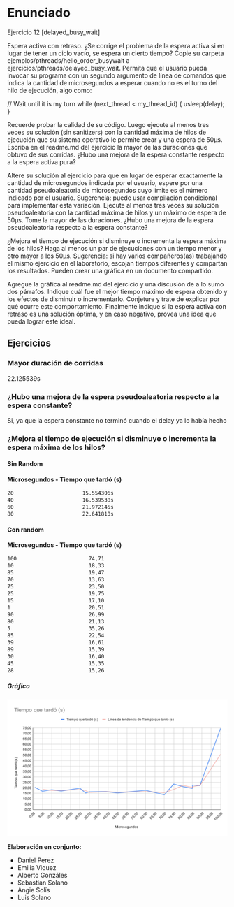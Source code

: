 # Enunciado


Ejercicio 12 [delayed_busy_wait]

Espera activa con retraso. ¿Se corrige el problema de la espera activa si en lugar de tener un ciclo vacío, se espera un cierto tiempo? Copie su carpeta ejemplos/pthreads/hello_order_busywait a ejercicios/pthreads/delayed_busy_wait. Permita que el usuario pueda invocar su programa con un segundo argumento de línea de comandos que indica la cantidad de microsegundos a esperar cuando no es el turno del hilo de ejecución, algo como:

// Wait until it is my turn
while (next_thread < my_thread_id) {
  usleep(delay);
}

Recuerde probar la calidad de su código. Luego ejecute al menos tres veces su solución (sin sanitizers) con la cantidad máxima de hilos de ejecución que su sistema operativo le permite crear y una espera de 50µs. Escriba en el readme.md del ejercicio la mayor de las duraciones que obtuvo de sus corridas. ¿Hubo una mejora de la espera constante respecto a la espera activa pura?

Altere su solución al ejercicio para que en lugar de esperar exactamente la cantidad de microsegundos indicada por el usuario, espere por una cantidad pseudoaleatoria de microsegundos cuyo límite es el número indicado por el usuario. Sugerencia: puede usar compilación condicional para implementar esta variación. Ejecute al menos tres veces su solución pseudoaleatoria con la cantidad máxima de hilos y un máximo de espera de 50µs. Tome la mayor de las duraciones. ¿Hubo una mejora de la espera pseudoaleatoria respecto a la espera constante?

¿Mejora el tiempo de ejecución si disminuye o incrementa la espera máxima de los hilos? Haga al menos un par de ejecuciones con un tiempo menor y otro mayor a los 50µs. Sugerencia: si hay varios compañeros(as) trabajando el mismo ejercicio en el laboratorio, escojan tiempos diferentes y compartan los resultados. Pueden crear una gráfica en un documento compartido.

Agregue la gráfica al readme.md del ejercicio y una discusión de a lo sumo dos párrafos. Indique cuál fue el mejor tiempo máximo de espera obtenido y los efectos de disminuir o incrementarlo. Conjeture y trate de explicar por qué ocurre este comportamiento. Finalmente indique si la espera activa con retraso es una solución óptima, y en caso negativo, provea una idea que pueda lograr este ideal.

## Ejercicios

### Mayor duración de corridas

  22.125539s

### ¿Hubo una mejora de la espera pseudoaleatoria respecto a la espera constante?

  Si, ya que la espera constante no terminó cuando el delay ya lo había hecho

### ¿Mejora el tiempo de ejecución si disminuye o incrementa la espera máxima de los hilos?


#### Sin Random

**Microsegundos - Tiempo que tardó (s)**
```
20                      15.554306s
40                      16.539538s
60                      21.972145s
80                      22.641810s
```

#### Con random

**Microsegundos - Tiempo que tardó (s)**

```
100                       74,71
10                        18,33
85                        19,47
70                        13,63
75                        23,50
25                        19,75
15                        17,10
1                         20,51
90                        26,99
80                        21,13
5                         35,26
85                        22,54
39                        16,61
89                        15,39
30                        16,40
45                        15,35
28                        15,26
```

##### Gráfico

![Gráfico](./IMG/graficoTiempo.svg)

**Elaboración en conjunto:**
* Daniel Perez
* Emilia Viquez
* Alberto Gonzáles
* Sebastian Solano
* Angie Solís
* Luis Solano
